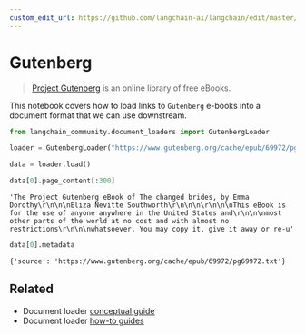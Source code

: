 ```yaml
---
custom_edit_url: https://github.com/langchain-ai/langchain/edit/master/docs/docs/integrations/document_loaders/gutenberg.ipynb
---
```

# Gutenberg

>[Project Gutenberg](https://www.gutenberg.org/about/) is an online library of free eBooks.

This notebook covers how to load links to `Gutenberg` e-books into a document format that we can use downstream.


```python
from langchain_community.document_loaders import GutenbergLoader
```


```python
loader = GutenbergLoader("https://www.gutenberg.org/cache/epub/69972/pg69972.txt")
```


```python
data = loader.load()
```


```python
data[0].page_content[:300]
```



```output
'The Project Gutenberg eBook of The changed brides, by Emma Dorothy\r\n\n\nEliza Nevitte Southworth\r\n\n\n\r\n\n\nThis eBook is for the use of anyone anywhere in the United States and\r\n\n\nmost other parts of the world at no cost and with almost no restrictions\r\n\n\nwhatsoever. You may copy it, give it away or re-u'
```



```python
data[0].metadata
```



```output
{'source': 'https://www.gutenberg.org/cache/epub/69972/pg69972.txt'}
```



## Related

- Document loader [conceptual guide](/docs/concepts/#document-loaders)
- Document loader [how-to guides](/docs/how_to/#document-loaders)
